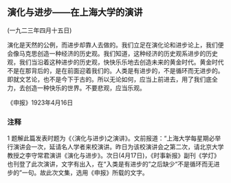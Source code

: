 ## 演化与进步——在上海大学的演讲

 

(一九二三年四月十五日)

 

演化是天然的公例，而进步却靠人去做的。我们立足在演化论和进步论上，我们便会像马克思创造一种经济的历史观。我们知道，这种经济的历史观系进步的历史观，我们当沿着这种进步的历史观，快快乐乐地去创造未来的黄金时代。黄金时代不是在那背后的，是在前面迎着我们的。人类是有进步的，不是循环而无进步的。即就文艺论，也不是今下于古的。所以无论如何，应当上前进去，用了我们底全力，去创造一种快乐的世界。不要悲观，应当乐观。

 

《申报》1923年4月16日

 

### 注释
1 题解此篇发表时题为《〈演化与进步)之演讲》。文前报道：“上海大学每星期必举行演讲会一次，延请名人学者来校演讲。昨日为该校演讲会之第二次，请北京大学教授之李守常君演讲《演化与进步》。次日(4月17日)，《时事新报》副刊《学灯》也刊登了此次演讲，文字有出入，在“入类是有进步的”之后缺少“不是循环而无进步的”一句。故此次文集，选用《申报》所载的文字。
